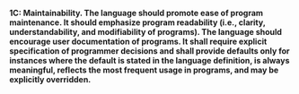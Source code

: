 **1C: Maintainability.  The language should promote ease of program maintenance. It should emphasize program readability (i.e., clarity, understandability, and modifiability of programs). The language should encourage user documentation of programs. It shall require explicit specification of programmer decisions and shall provide defaults only for instances where the default is stated in the language definition, is always meaningful, reflects the most frequent usage in programs, and may be explicitly overridden.**
